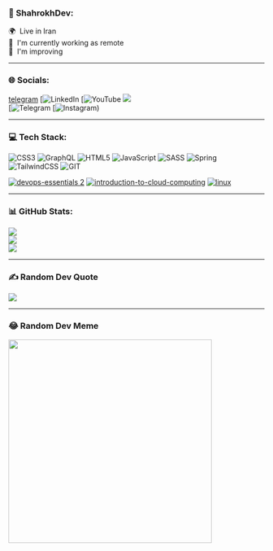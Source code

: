 ### 💫 ShahrokhDev:
🌍  Live in Iran<br>
🚀  I'm currently working as remote<br>
🧠  I'm improving <br>

<hr />


### 🌐 Socials:
 <a href="https://t.me/shahrokhdev">telegram</a>
[![LinkedIn]()  [![YouTube]()
![](https://t.me/shahrokhdev)<br/>
[![Telegram]([(https://t.me/shahrokhdev))
[![Instagram](https://www.instagram.com/shahrokh_gh_82/))

<hr />

### 💻 Tech Stack:
![CSS3](https://img.shields.io/badge/css3-%231572B6.svg?style=for-the-badge&logo=css3&logoColor=white) ![GraphQL](https://img.shields.io/badge/-GraphQL-E10098?style=for-the-badge&logo=graphql&logoColor=white) ![HTML5](https://img.shields.io/badge/html5-%23E34F26.svg?style=for-the-badge&logo=html5&logoColor=white) ![JavaScript](https://img.shields.io/badge/javascript-%23323330.svg?style=for-the-badge&logo=javascript&logoColor=%23F7DF1E)  ![SASS](https://img.shields.io/badge/SASS-hotpink.svg?style=for-the-badge&logo=SASS&logoColor=white) ![Spring](https://img.shields.io/badge/spring-%236DB33F.svg?style=for-the-badge&logo=spring&logoColor=white) ![TailwindCSS](https://img.shields.io/badge/tailwindcss-%2338B2AC.svg?style=for-the-badge&logo=tailwind-css&logoColor=white) ![GIT](https://img.shields.io/badge/Git-fc6d26?style=for-the-badge&logo=git&logoColor=white) 


[![devops-essentials 2](https://github.com/kalagar/kalagar/assets/6311592/f44239a7-223f-4a6b-b0e3-b3edcadf3aaa)](https://www.credly.com/badges/763d5d2a-4681-4890-91f6-96b979fe71da/public_url)
[![introduction-to-cloud-computing](https://github.com/kalagar/kalagar/assets/6311592/6d5c949f-9170-4e78-97b3-c685191eaba5)](https://www.credly.com/badges/8a944b32-a2d4-4598-8f99-61bda17769ee/public_url)
[![linux](https://github.com/kalagar/kalagar/assets/6311592/817a79c5-c763-4455-937c-2e9b7d63d08d)](https://www.credly.com/badges/0dda88f9-4e48-40f0-88a9-80c9b49bed0c/public_url)



<hr />

### 📊 GitHub Stats:
![](https://github-readme-stats.vercel.app/api?username=kalagar&theme=dark&hide_border=false&include_all_commits=true&count_private=true)<br/>
![](https://github-readme-streak-stats.herokuapp.com/?user=kalagar&theme=dark&hide_border=false)<br/>
![](https://github-readme-stats.vercel.app/api/top-langs/?username=kalagar&theme=dark&hide_border=false&include_all_commits=true&count_private=true&layout=compact)

<hr />

### ✍️ Random Dev Quote
![](https://quotes-github-readme.vercel.app/api?type=horizontal&theme=gruvbox)

<hr />

### 😂 Random Dev Meme
<img src='https://randommeme-five.vercel.app/' style="height: 400px;"/>

<!-- Proudly created with GPRM ( https://gprm.itsvg.in ) -->
